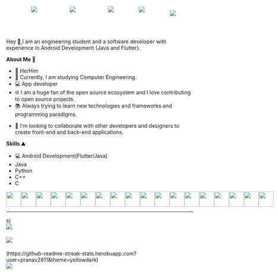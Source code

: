 <html>
<head>
</head>
<body>
<div style="display:flex;flex-direction:row;justify-content:space-evenly;width:100%;align-items:center;">
<!-- Enter ur linkedin profile -->
<a href="https://www.linkedin.com/in/pranav-powar-326a17226/" style="margin:20px">
<img src="https://img.shields.io/badge/LinkedIn-0077B5?style=for-the-badge&logo=linkedin&logoColor=white"/>
</a>
<a href="https://github.com/pranav2811" style="margin:20px"><img src="https://img.shields.io/badge/GitHub-100000?style=for-the-badge&logo=github&logoColor=white" />
</a>
<a href="" style="margin:20px"><img src="https://img.shields.io/badge/Twitter-1DA1F2?style=for-the-badge&logo=twitter&logoColor=white" />
</a>
<a href="mailto:powar.pranav29@gmail.com"><img src="https://img.shields.io/badge/Gmail-D14836?style=for-the-badge&logo=gmail&logoColor=white"/></a>
<a><img style="margin-top:20px;margin-left:20px" align="center" src="https://komarev.com/ghpvc/?username=pranav2811&style=plastic&color=ffafbd"/></a>
</div>

<div style="margin-top:50px">
Hey 👋,I am an engineering student and a software developer with experience in Android Development (Java and Flutter).

**About Me 🧑**

- 🤠 He/Him
- 📕 Currently, I am studying Computer Engineering.
- 💻 App developer 
- 🌐 I am a huge fan of the open source ecosystem and I love contributing to open source projects.
- 📚 Always trying to learn new technologies and frameworks and programming paradigms.

* :handshake: I'm looking to collaborate with other developers and designers to create front-end and back-end applications.

**Skills ⛰️**

- 💻 Android Development(Flutter/Java)
- Java  
- Python    
- C++
- C
</div>

<div style="display:flex;flex-direction:row;justify-content:space-evenly;align-items:center;widht:100%">
<img width="40px" src="https://cdn.jsdelivr.net/gh/devicons/devicon/icons/nodejs/nodejs-plain-wordmark.svg" />
<img width="40px" src="https://cdn.jsdelivr.net/gh/devicons/devicon/icons/react/react-original.svg" />
<img width="40px" style="color:white" src="https://cdn.jsdelivr.net/gh/devicons/devicon/icons/express/express-original-wordmark.svg" />
<img width="40px" src="https://cdn.jsdelivr.net/gh/devicons/devicon/icons/javascript/javascript-original.svg" />
<img width="40px" src="https://cdn.jsdelivr.net/gh/devicons/devicon/icons/github/github-original.svg" />
<img width="40px" src="https://cdn.jsdelivr.net/gh/devicons/devicon/icons/mongodb/mongodb-original.svg" />
<img width="40px" src="https://cdn.jsdelivr.net/gh/devicons/devicon/icons/html5/html5-plain-wordmark.svg" />
<img width="40px" src="https://cdn.jsdelivr.net/gh/devicons/devicon/icons/css3/css3-plain-wordmark.svg" />
<img width="40px" src="https://cdn.jsdelivr.net/gh/devicons/devicon/icons/markdown/markdown-original.svg" />
<img width="40px" src="https://cdn.jsdelivr.net/gh/devicons/devicon/icons/npm/npm-original-wordmark.svg" />
<img width="40px" src="https://cdn.jsdelivr.net/gh/devicons/devicon/icons/bootstrap/bootstrap-plain.svg" />
<img width="40px" src="https://cdn.jsdelivr.net/gh/devicons/devicon/icons/tailwindcss/tailwindcss-plain.svg" />
<img width="40px" src="https://cdn.jsdelivr.net/gh/devicons/devicon/icons/vscode/vscode-original.svg" />
<img width="40px" src="https://cdn.jsdelivr.net/gh/devicons/devicon/icons/c/c-plain.svg" />
<img width="40px" src="https://cdn.jsdelivr.net/gh/devicons/devicon/icons/java/java-original.svg" />
<img width="40px" src="https://cdn.jsdelivr.net/gh/devicons/devicon/icons/go/go-original.svg" />
<img width="40px" src="https://cdn.jsdelivr.net/gh/devicons/devicon/icons/figma/figma-original.svg" />
<img width="40px" src="https://cdn.jsdelivr.net/gh/devicons/devicon/icons/canva/canva-original.svg" />
</div>
<hr/>
s)

<img style="margin-bottom:20px;display:flex;flex:1" src="https://github-readme-stats.vercel.app/api?username=pranav2811&count_private=true&show_icons=true&bg_color=80,c9ffbf,ffafbd&title_color=313552&text_color=886f6f&icon_color=313552&custom_title=My Github Stats"/>
<img style="margin-bottom:20px;display:flex;flex:1" src="https://github-readme-stats.vercel.app/api/top-langs/?username=pranav2811&layout=compact&bg_color=80,c9ffbf,ffafbd&text_color=886f6f&title_color=313552"/>
 (https://github-readme-streak-stats.herokuapp.com?user=pranav2811&theme=yellowdark)
<!-- <img style="margin-bottom:20px;display:flex;flex:1" src="https://github-readme-stats.vercel.app/api/wakatime?username=pranav2811&bg_color=80,c9ffbf,ffafbd&title_color=313552&text_color=886f6f&v=2"/> -->
<img style="margin-bottom:20px;display:flex;flex:1" src="https://activity-graph.herokuapp.com/graph?username=pranav2811&theme=xcode&hide_title=true&area=true"/>
</body>
</html>
